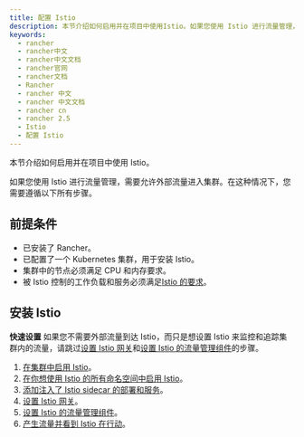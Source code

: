 ```yaml
---
title: 配置 Istio
description: 本节介绍如何启用并在项目中使用Istio。如果您使用 Istio 进行流量管理，需要允许外部流量进入集群。在这种情况下，您需要遵循以下所有步骤。
keywords:
  - rancher
  - rancher中文
  - rancher中文文档
  - rancher官网
  - rancher文档
  - Rancher
  - rancher 中文
  - rancher 中文文档
  - rancher cn
  - rancher 2.5
  - Istio
  - 配置 Istio
---
```


本节介绍如何启用并在项目中使用 Istio。

如果您使用 Istio 进行流量管理，需要允许外部流量进入集群。在这种情况下，您需要遵循以下所有步骤。

## 前提条件

- 已安装了 Rancher。
- 已配置了一个 Kubernetes 集群，用于安装 Istio。
- 集群中的节点必须满足 CPU 和内存要求。
- 被 Istio 控制的工作负载和服务必须满足[Istio 的要求](https://istio.io/docs/setup/additional-setup/requirements/)。

## 安装 Istio

**快速设置** 如果您不需要外部流量到达 Istio，而只是想设置 Istio 来监控和追踪集群内的流量，请跳过[设置 Istio 网关](/docs/rancher2.5/istio/setup/gateway/_index)和[设置 Istio 的流量管理组件](/docs/rancher2.5/istio/setup/set-up-traffic-management/_index)的步骤。

1. [在集群中启用 Istio](/docs/rancher2.5/istio/setup/enable-istio-in-cluster/_index)。
1. [在你想使用 Istio 的所有命名空间中启用 Istio](/docs/rancher2.5/istio/setup/enable-istio-in-namespace/_index)。
1. [添加注入了 Istio sidecar 的部署和服务](/docs/rancher2.5/istio/setup/deploy-workloads/_index)。
1. [设置 Istio 网关](/docs/rancher2.5/istio/setup/gateway/_index)。
1. [设置 Istio 的流量管理组件](/docs/rancher2.5/istio/setup/set-up-traffic-management/_index)。
1. [产生流量并看到 Istio 在行动](/docs/rancher2.5/istio/setup/view-traffic/_index)。
